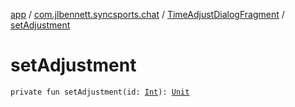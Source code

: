 [app](../../index.md) / [com.jlbennett.syncsports.chat](../index.md) / [TimeAdjustDialogFragment](index.md) / [setAdjustment](./set-adjustment.md)

# setAdjustment

`private fun setAdjustment(id: `[`Int`](https://kotlinlang.org/api/latest/jvm/stdlib/kotlin/-int/index.html)`): `[`Unit`](https://kotlinlang.org/api/latest/jvm/stdlib/kotlin/-unit/index.html)